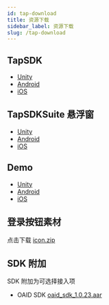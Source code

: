 ```yaml
---
id: tap-download
title: 资源下载
sidebar_label: 资源下载
slug: /tap-download
---
```


## TapSDK

- [Unity](https://github.com/taptap/TapSDK-Unity/releases)
- [Android](https://github.com/taptap/TapSDK-Android/releases)
- [iOS](https://github.com/taptap/TapSDK-iOS/releases)

## TapSDKSuite 悬浮窗

- [Unity](https://github.com/taptap/TapSDKSuite-Unity)
- [Android](https://github.com/taptap/TapSDKSuite-Android)
- [iOS](https://github.com/taptap/TapSDKSuite-iOS)

## Demo

- [Unity](https://github.com/taptap/TapSDK-Unity-Demo)
- [Android](https://github.com/taptap/TapSDK-Android)
- [iOS](https://github.com/taptap/TapSDK-iOS)

## 登录按钮素材

点击下载 [icon.zip](https://capacity-files.lncld.net/z7xSKYDvAc1ff19cDfq3Vx01v50KNR6j/TapTapLoginButton.zip)

## SDK 附加

SDK 附加为可选择接入项

- OAID SDK [oaid_sdk_1.0.23.aar](https://capacity-files.lncld.net/iQh2tYq5Uh1RH7VbOeIMUiJvORkr6VLl/tap_oaid_sdk_1.0.23.aar)
